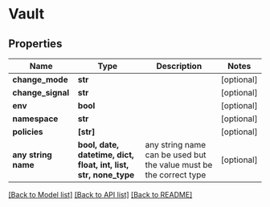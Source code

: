 # Vault


## Properties
Name | Type | Description | Notes
------------ | ------------- | ------------- | -------------
**change_mode** | **str** |  | [optional] 
**change_signal** | **str** |  | [optional] 
**env** | **bool** |  | [optional] 
**namespace** | **str** |  | [optional] 
**policies** | **[str]** |  | [optional] 
**any string name** | **bool, date, datetime, dict, float, int, list, str, none_type** | any string name can be used but the value must be the correct type | [optional]

[[Back to Model list]](../README.md#documentation-for-models) [[Back to API list]](../README.md#documentation-for-api-endpoints) [[Back to README]](../README.md)


